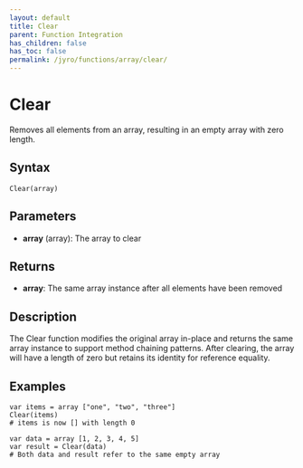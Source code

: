 ```yaml
---
layout: default
title: Clear
parent: Function Integration
has_children: false
has_toc: false
permalink: /jyro/functions/array/clear/
---
```


# Clear

Removes all elements from an array, resulting in an empty array with zero length.

## Syntax

```jyro
Clear(array)
```

## Parameters

- **array** (array): The array to clear

## Returns

- **array**: The same array instance after all elements have been removed

## Description

The Clear function modifies the original array in-place and returns the same array instance to support method chaining patterns. After clearing, the array will have a length of zero but retains its identity for reference equality.

## Examples

```jyro
var items = array ["one", "two", "three"]
Clear(items)
# items is now [] with length 0
```

```jyro
var data = array [1, 2, 3, 4, 5]
var result = Clear(data)
# Both data and result refer to the same empty array
```